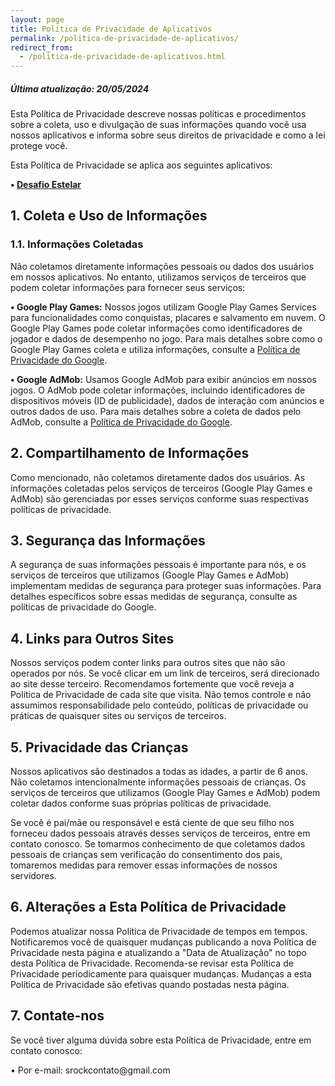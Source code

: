 ```yaml
---
layout: page
title: Política de Privacidade de Aplicativos
permalink: /politica-de-privacidade-de-aplicativos/
redirect_from:
  - /politica-de-privacidade-de-aplicativos.html
---
```


<h5>Última atualização: 20/05/2024</h5>

<p>Esta Política de Privacidade descreve nossas políticas e procedimentos sobre a coleta, uso e divulgação de suas informações quando você usa nossos aplicativos e informa sobre seus direitos de privacidade e como a lei protege você.</p>

<p>Esta Política de Privacidade se aplica aos seguintes aplicativos:</p>

<p><b>• <a href="https://play.google.com/store/apps/details?id=com.studiorock.game" target="_blank">Desafio Estelar</a></b></p>
<h2>1. Coleta e Uso de Informações</h2>
<h3>1.1. Informações Coletadas</h3>

<p>Não coletamos diretamente informações pessoais ou dados dos usuários em nossos aplicativos. No entanto, utilizamos serviços de terceiros que podem coletar informações para fornecer seus serviços:</p>

<p><b>• Google Play Games:</b> Nossos jogos utilizam Google Play Games Services para funcionalidades como conquistas, placares e salvamento em nuvem. O Google Play Games pode coletar informações como identificadores de jogador e dados de desempenho no jogo. Para mais detalhes sobre como o Google Play Games coleta e utiliza informações, consulte a <a href="https://policies.google.com/privacy" target="_blank">Política de Privacidade do Google</a>.</p>

<p><b>• Google AdMob:</b> Usamos Google AdMob para exibir anúncios em nossos jogos. O AdMob pode coletar informações, incluindo identificadores de dispositivos móveis (ID de publicidade), dados de interação com anúncios e outros dados de uso. Para mais detalhes sobre a coleta de dados pelo AdMob, consulte a <a href="https://policies.google.com/privacy" target="_blank">Política de Privacidade do Google</a>.</p>

<h2>2. Compartilhamento de Informações</h2>
<p>Como mencionado, não coletamos diretamente dados dos usuários. As informações coletadas pelos serviços de terceiros (Google Play Games e AdMob) são gerenciadas por esses serviços conforme suas respectivas políticas de privacidade.</p>

<h2>3. Segurança das Informações</h2>
<p>A segurança de suas informações pessoais é importante para nós, e os serviços de terceiros que utilizamos (Google Play Games e AdMob) implementam medidas de segurança para proteger suas informações. Para detalhes específicos sobre essas medidas de segurança, consulte as políticas de privacidade do Google.</p>

<h2>4. Links para Outros Sites</h2>
<p>Nossos serviços podem conter links para outros sites que não são operados por nós. Se você clicar em um link de terceiros, será direcionado ao site desse terceiro. Recomendamos fortemente que você reveja a Política de Privacidade de cada site que visita. Não temos controle e não assumimos responsabilidade pelo conteúdo, políticas de privacidade ou práticas de quaisquer sites ou serviços de terceiros.</p>

<h2>5. Privacidade das Crianças</h2>
<p>Nossos aplicativos são destinados a todas as idades, a partir de 6 anos. Não coletamos intencionalmente informações pessoais de crianças. Os serviços de terceiros que utilizamos (Google Play Games e AdMob) podem coletar dados conforme suas próprias políticas de privacidade.</p>

<p>Se você é pai/mãe ou responsável e está ciente de que seu filho nos forneceu dados pessoais através desses serviços de terceiros, entre em contato conosco. Se tomarmos conhecimento de que coletamos dados pessoais de crianças sem verificação do consentimento dos pais, tomaremos medidas para remover essas informações de nossos servidores.</p>

<h2>6. Alterações a Esta Política de Privacidade</h2>
<p>Podemos atualizar nossa Política de Privacidade de tempos em tempos. Notificaremos você de quaisquer mudanças publicando a nova Política de Privacidade nesta página e atualizando a "Data de Atualização" no topo desta Política de Privacidade. Recomenda-se revisar esta Política de Privacidade periodicamente para quaisquer mudanças. Mudanças a esta Política de Privacidade são efetivas quando postadas nesta página.</p>

<h2>7. Contate-nos</h2>
<p>Se você tiver alguma dúvida sobre esta Política de Privacidade, entre em contato conosco:</p>

<p>• Por e-mail: srockcontato@gmail.com</p>
